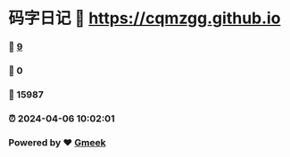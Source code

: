 # 码字日记 :link: https://cqmzgg.github.io 
### :page_facing_up: [9](https://cqmzgg.github.io/tag.html) 
### :speech_balloon: 0 
### :hibiscus: 15987 
### :alarm_clock: 2024-04-06 10:02:01 
### Powered by :heart: [Gmeek](https://github.com/Meekdai/Gmeek)
